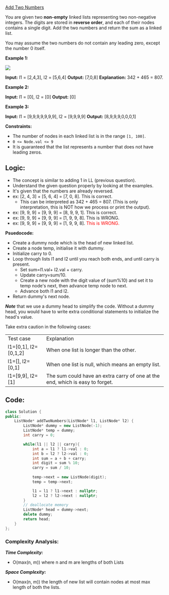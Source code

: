 [Add Two Numbers](https://leetcode.com/problems/add-two-numbers/)

You are given two **non-empty** linked lists representing two non-negative integers. The digits are stored in **reverse order**, and each of their nodes contains a single digit. Add the two numbers and return the sum as a linked list.

You may assume the two numbers do not contain any leading zero, except the number 0 itself.

**Example 1:**

![](https://assets.leetcode.com/uploads/2020/10/02/addtwonumber1.jpg)

**Input:** l1 = [2,4,3], l2 = [5,6,4]
**Output:** [7,0,8]
**Explanation:** 342 + 465 = 807.

**Example 2:**

**Input:** l1 = [0], l2 = [0]
**Output:** [0]

**Example 3:**

**Input:** l1 = [9,9,9,9,9,9,9], l2 = [9,9,9,9]
**Output:** [8,9,9,9,0,0,0,1]

**Constraints:**

- The number of nodes in each linked list is in the range `[1, 100]`.
- `0 <= Node.val <= 9`
- It is guaranteed that the list represents a number that does not have leading zeros.


## **Logic:**

- The concept is similar to adding 1 in LL (previous question).
- Understand the given question properly by looking at the examples. 
- It's given that the numbers are already reversed.
- ex: [2, 4, 3] + [5, 6, 4] = [7, 0, 8]. This is correct.
	- This can be interpreted as 342 + 465 = 807. (This is only interpretation, this is NOT how we process or print the output).
- ex: [9, 9, 9] + [9, 9, 9] = [8, 9, 9, 1]. This is correct.
- ex: [9, 9, 9] + [9, 9, 9] = [1, 9, 9, 8]. This is WRONG.
- ex: [9, 9, 9] + [9, 9, 9] = [1, 9, 9, 8].<span style="color: red;"> This is WRONG.</span>


**Psuedocode:**

- Create a dummy node which is the head of new linked list.
- Create a node temp, initialise it with dummy.
- Initialize carry to 0.
- Loop through lists l1 and l2 until you reach both ends, and until carry is present.
    - Set sum=l1.val+ l2.val + carry.
    - Update carry=sum/10.
    - Create a new node with the digit value of (sum%10) and set it to temp node's next, then advance temp node to next.
    - Advance both l1 and l2.
- Return dummy's next node.

_**Note**_ that we use a dummy head to simplify the code. Without a dummy head, you would have to write extra conditional statements to initialize the head's value.

Take extra caution in the following cases:

|                      |                                                                               |
| -------------------- | ----------------------------------------------------------------------------- |
| Test case            | Explanation                                                                   |
| l1=[0,1], l2=[0,1,2] | When one list is longer than the other.                                       |
| l1=[], l2=[0,1]      | When one list is null, which means an empty list.                             |
| l1=[9,9], l2=[1]     | The sum could have an extra carry of one at the end, which is easy to forget. |
## **Code:**

```cpp
class Solution {
public:
    ListNode* addTwoNumbers(ListNode* l1, ListNode* l2) {
        ListNode* dummy = new ListNode(-1);
        ListNode* temp = dummy;
        int carry = 0;

        while(l1 || l2 || carry){
            int a = l1 ? l1->val : 0;
            int b = l2 ? l2->val : 0;
            int sum = a + b + carry;
            int digit = sum % 10;
            carry = sum / 10;
            
            temp->next = new ListNode(digit);
            temp = temp->next;

            l1 = l1 ? l1->next : nullptr;
            l2 = l2 ? l2->next : nullptr;
        }
        // deallocate memory
        ListNode* head = dummy->next;
        delete dummy;
        return head;
    }
};
```

### **Complexity Analysis:**

***Time Complexity:***
- O(max(n, m)) where n and m are lengths of both Lists

***Space Complexity:***
- O(max(n, m)) the length of new list will contain nodes at most max length of both the lists.
